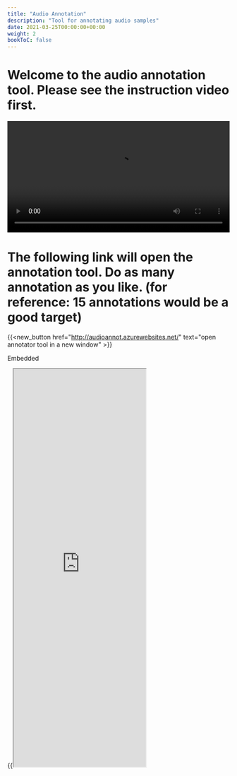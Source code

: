 ```yaml
---
title: "Audio Annotation"
description: "Tool for annotating audio samples"
date: 2021-03-25T00:00:00+00:00
weight: 2
bookToC: false
---
```

# Welcome to the audio annotation tool. Please see the instruction video first.
<video controls width="100%">
    <source src="/videos/audio_annotation_V2.mp4" type="video/mp4">
</video>

# The following link will open the annotation tool. Do as many annotation as you like. (for reference: 15 annotations would be a good target)
{{<new_button href="http://audioannot.azurewebsites.net/" text="open annotator tool in a new window" >}} 

Embedded

{{<iframe src="http://audioannot.azurewebsites.net/" height="900" >}}
